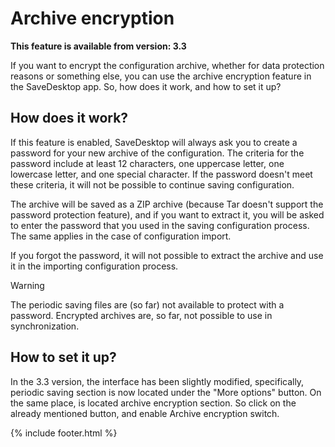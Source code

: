 
# Archive encryption
**This feature is available from version: 3.3**

If you want to encrypt the configuration archive, whether for data protection reasons or something else, you can use the archive encryption feature in the SaveDesktop app. So, how does it work, and how to set it up?

## How does it work?
If this feature is enabled, SaveDesktop will always ask you to create a password for your new archive of the configuration. The criteria for the password include at least 12 characters, one uppercase letter, one lowercase letter, and one special character. If the password doesn't meet these criteria, it will not be possible to continue saving configuration. 

The archive will be saved as a ZIP archive (because Tar doesn't support the password protection feature), and if you want to extract it, you will be asked to enter the password that you used in the saving configuration process. The same applies in the case of configuration import.

If you forgot the password, it will not possible to extract the archive and use it in the importing configuration process.

> [!WARNING]  
> The periodic saving files are (so far) not available to protect with a password. Encrypted archives are, so far, not possible to use in synchronization.

## How to set it up?
In the 3.3 version, the interface has been slightly modified, specifically, periodic saving section is now located under the "More options" button. On the same place, is located archive encryption section. So click on the already mentioned button, and enable Archive encryption switch.



{% include footer.html %}
